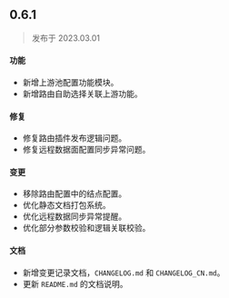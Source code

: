 ## 0.6.1
> 发布于 2023.03.01

#### 功能

- 新增上游池配置功能模块。
- 新增路由自助选择关联上游功能。


#### 修复

- 修复路由插件发布逻辑问题。
- 修复远程数据面配置同步异常问题。


#### 变更

- 移除路由配置中的结点配置。
- 优化静态文档打包系统。
- 优化远程数据同步异常提醒。
- 优化部分参数校验和逻辑关联校验。


#### 文档

- 新增变更记录文档，`CHANGELOG.md` 和 `CHANGELOG_CN.md`。
- 更新 `README.md` 的文档说明。
